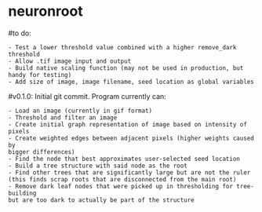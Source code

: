 # neuronroot

#to do:

    - Test a lower threshold value combined with a higher remove_dark threshold
    - Allow .tif image input and output
    - Build native scaling function (may not be used in production, but handy for testing)
    - Add size of image, image filename, seed location as global variables

#v0.1.0:
Initial git commit. Program currently can:

    - Load an image (currently in gif format)
    - Threshold and filter an image
    - Create initial graph representation of image based on intensity of pixels
    - Create weighted edges between adjacent pixels (higher weights caused by 
    bigger differences)
    - Find the node that best approximates user-selected seed location
    - Build a tree structure with said node as the root
    - Find other trees that are significantly large but are not the ruler 
    (this finds scrap roots that are disconnected from the main root)
    - Remove dark leaf nodes that were picked up in thresholding for tree-building
    but are too dark to actually be part of the structure
    